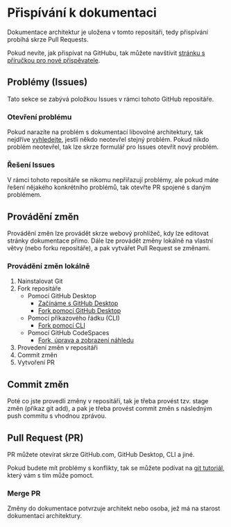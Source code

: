 # Přispívání k dokumentaci
Dokumentace architektur je uložena v tomto repositáři, tedy přispívání probíhá skrze Pull Requests.

Pokud nevíte, jak přispívat na GitHubu, tak můžete navštívit [stránku s příručkou pro nové přispěvatele](https://github.com/github/docs/blob/db0f087ed72f8b88597d66b2dae832d78f86ba5a/CONTRIBUTING.md#new-contributor-guide "Stránka s příručkou pro nové přispěvatele na GitHubu").

## Problémy (Issues)
Tato sekce se zabývá položkou Issues v rámci tohoto GitHub repositáře.

### Otevření problému
Pokud narazíte na problém s dokumentací libovolné architektury, tak nejdříve [vyhledejte](https://docs.github.com/en/search-github/searching-on-github/searching-issues-and-pull-requests#search-by-the-title-body-or-comments "Vyhledávání v rámci Issues"), jestli někdo neotevřel stejný problém. Pokud nikdo problém neotevřel, tak lze skrze formulář pro Issues otevřít nový problém.

### Řešení Issues
V rámci tohoto repositáře se nikomu nepřiřazují problémy, ale pokud máte řešení nějakého konkrétního problémů, tak otevřte PR spojené s daným problémem.

## Provádění změn
Provádění změn lze provádět skrze webový prohlížeč, kdy lze editovat stránky dokumentace přímo. Dále lze provádět změny lokálně na vlastní větvy (nebo forku repositáře), a pak vytvářet Pull Request se změnami.

### Provádění změn lokálně
1. Nainstalovat Git
2. Fork repositáře
    - Pomocí GitHub Desktop
        - [Začínáme s GitHub Desktop](https://docs.github.com/en/desktop/installing-and-configuring-github-desktop/getting-started-with-github-desktop "Začínáme s GitHub Desktop")
        - [Fork pomocí GitHub Desktop](https://docs.github.com/en/desktop/contributing-and-collaborating-using-github-desktop/cloning-and-forking-repositories-from-github-desktop "Fork pomocí GitHub Desktop")
    - Pomocí příkazového řádku (CLI)
        - [Fork pomocí CLI](https://docs.github.com/en/get-started/quickstart/fork-a-repo#fork-an-example-repository "Fork pomocí CLI")
    - Pomocí GitHub CodeSpaces
        - [Fork, úprava a zobrazení náhledu](https://docs.github.com/en/free-pro-team@latest/github/developing-online-with-codespaces/creating-a-codespace)
3. Provedení změn v repositáři
4. Commit změn
5. Vytvoření PR

## Commit změn
Poté co jste provedli změny v repositáři, tak je třeba provést tzv. stage změn (příkaz git add), a pak je třeba provést commit změn s následným push commitu s vhodnou zprávou.

## Pull Request (PR)
PR můžete otevírat skrze GitHub.com, GitHub Desktop, CLI a jiné.

Pokud budete mít problémy s konflikty, tak se můžete podívat na [git tutoriál](https://lab.github.com/githubtraining/managing-merge-conflicts "git tutoriál"), který vám s tím může pomoct.

### Merge PR
Změny do dokumentace potvrzuje architekt nebo osoba, jež má na starost dokumentaci architektury.
